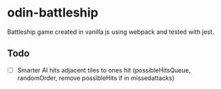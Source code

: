 # odin-battleship

Battleship game created in vanilla js using webpack and tested with jest.

## Todo

- [ ] Smarter AI hits adjacent tiles to ones hit (possibleHitsQueue, randomOrder, remove possibleHits if in missedattacks)
